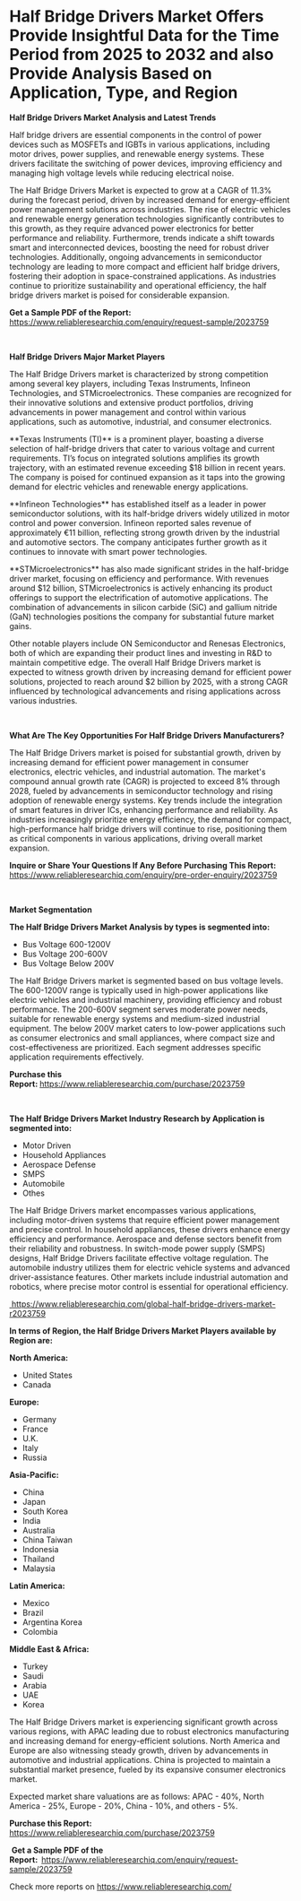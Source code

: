 <p><h1>Half Bridge Drivers Market Offers Provide Insightful Data for the Time Period from 2025 to 2032 and also Provide Analysis Based on Application, Type, and Region</h1></p><p><strong>Half Bridge Drivers Market Analysis and Latest Trends</strong></p>
<p><p>Half bridge drivers are essential components in the control of power devices such as MOSFETs and IGBTs in various applications, including motor drives, power supplies, and renewable energy systems. These drivers facilitate the switching of power devices, improving efficiency and managing high voltage levels while reducing electrical noise. </p><p>The Half Bridge Drivers Market is expected to grow at a CAGR of 11.3% during the forecast period, driven by increased demand for energy-efficient power management solutions across industries. The rise of electric vehicles and renewable energy generation technologies significantly contributes to this growth, as they require advanced power electronics for better performance and reliability. Furthermore, trends indicate a shift towards smart and interconnected devices, boosting the need for robust driver technologies. Additionally, ongoing advancements in semiconductor technology are leading to more compact and efficient half bridge drivers, fostering their adoption in space-constrained applications. As industries continue to prioritize sustainability and operational efficiency, the half bridge drivers market is poised for considerable expansion.</p></p>
<p><strong>Get a Sample PDF of the Report:&nbsp;</strong> <a href="https://www.reliableresearchiq.com/enquiry/request-sample/2023759?utm_campaign=2758&utm_medium=2&utm_source=Github&utm_content=ia&utm_term=29032025&utm_id=half-bridge-drivers">https://www.reliableresearchiq.com/enquiry/request-sample/2023759</a></p>
<p>&nbsp;</p>
<p><strong>Half Bridge Drivers Major Market Players</strong></p>
<p><p>The Half Bridge Drivers market is characterized by strong competition among several key players, including Texas Instruments, Infineon Technologies, and STMicroelectronics. These companies are recognized for their innovative solutions and extensive product portfolios, driving advancements in power management and control within various applications, such as automotive, industrial, and consumer electronics.</p><p>**Texas Instruments (TI)** is a prominent player, boasting a diverse selection of half-bridge drivers that cater to various voltage and current requirements. TI’s focus on integrated solutions amplifies its growth trajectory, with an estimated revenue exceeding $18 billion in recent years. The company is poised for continued expansion as it taps into the growing demand for electric vehicles and renewable energy applications.</p><p>**Infineon Technologies** has established itself as a leader in power semiconductor solutions, with its half-bridge drivers widely utilized in motor control and power conversion. Infineon reported sales revenue of approximately €11 billion, reflecting strong growth driven by the industrial and automotive sectors. The company anticipates further growth as it continues to innovate with smart power technologies.</p><p>**STMicroelectronics** has also made significant strides in the half-bridge driver market, focusing on efficiency and performance. With revenues around $12 billion, STMicroelectronics is actively enhancing its product offerings to support the electrification of automotive applications. The combination of advancements in silicon carbide (SiC) and gallium nitride (GaN) technologies positions the company for substantial future market gains.</p><p>Other notable players include ON Semiconductor and Renesas Electronics, both of which are expanding their product lines and investing in R&D to maintain competitive edge. The overall Half Bridge Drivers market is expected to witness growth driven by increasing demand for efficient power solutions, projected to reach around $2 billion by 2025, with a strong CAGR influenced by technological advancements and rising applications across various industries.</p></p>
<p>&nbsp;</p>
<p><strong>What Are The Key Opportunities For Half Bridge Drivers Manufacturers?</strong></p>
<p><p>The Half Bridge Drivers market is poised for substantial growth, driven by increasing demand for efficient power management in consumer electronics, electric vehicles, and industrial automation. The market's compound annual growth rate (CAGR) is projected to exceed 8% through 2028, fueled by advancements in semiconductor technology and rising adoption of renewable energy systems. Key trends include the integration of smart features in driver ICs, enhancing performance and reliability. As industries increasingly prioritize energy efficiency, the demand for compact, high-performance half bridge drivers will continue to rise, positioning them as critical components in various applications, driving overall market expansion.</p></p>
<p><strong>Inquire or Share Your Questions If Any Before Purchasing This Report:</strong> <a href="https://www.reliableresearchiq.com/enquiry/pre-order-enquiry/2023759?utm_campaign=2758&utm_medium=2&utm_source=Github&utm_content=ia&utm_term=29032025&utm_id=half-bridge-drivers">https://www.reliableresearchiq.com/enquiry/pre-order-enquiry/2023759</a></p>
<p>&nbsp;</p>
<p><strong>Market Segmentation</strong></p>
<p><strong>The Half Bridge Drivers Market Analysis by types is segmented into:</strong></p>
<p><ul><li>Bus Voltage 600-1200V</li><li>Bus Voltage 200-600V</li><li>Bus Voltage Below 200V</li></ul></p>
<p><p>The Half Bridge Drivers market is segmented based on bus voltage levels. The 600-1200V range is typically used in high-power applications like electric vehicles and industrial machinery, providing efficiency and robust performance. The 200-600V segment serves moderate power needs, suitable for renewable energy systems and medium-sized industrial equipment. The below 200V market caters to low-power applications such as consumer electronics and small appliances, where compact size and cost-effectiveness are prioritized. Each segment addresses specific application requirements effectively.</p></p>
<p><strong>Purchase this Report:&nbsp;</strong><a href="https://www.reliableresearchiq.com/purchase/2023759?utm_campaign=2758&utm_medium=2&utm_source=Github&utm_content=ia&utm_term=29032025&utm_id=half-bridge-drivers">https://www.reliableresearchiq.com/purchase/2023759</a></p>
<p>&nbsp;</p>
<p><strong>The Half Bridge Drivers Market Industry Research by Application is segmented into:</strong></p>
<p><ul><li>Motor Driven</li><li>Household Appliances</li><li>Aerospace Defense</li><li>SMPS</li><li>Automobile</li><li>Othes</li></ul></p>
<p><p>The Half Bridge Drivers market encompasses various applications, including motor-driven systems that require efficient power management and precise control. In household appliances, these drivers enhance energy efficiency and performance. Aerospace and defense sectors benefit from their reliability and robustness. In switch-mode power supply (SMPS) designs, Half Bridge Drivers facilitate effective voltage regulation. The automobile industry utilizes them for electric vehicle systems and advanced driver-assistance features. Other markets include industrial automation and robotics, where precise motor control is essential for operational efficiency.</p></p>
<p><a href="https://www.reliableresearchiq.com/global-half-bridge-drivers-market-r2023759?utm_campaign=2758&utm_medium=2&utm_source=Github&utm_content=ia&utm_term=29032025&utm_id=half-bridge-drivers">&nbsp;https://www.reliableresearchiq.com/global-half-bridge-drivers-market-r2023759</a></p>
<p><strong>In terms of Region, the Half Bridge Drivers Market Players available by Region are:</strong></p>
<p>
    <p> <strong> North America: </strong>
        <ul>
            <li>United States</li>
            <li>Canada</li>
        </ul>
        </p> 
    <p> <strong> Europe: </strong>
        <ul>
            <li>Germany</li>
            <li>France</li>
            <li>U.K.</li>
            <li>Italy</li>
            <li>Russia</li>
        </ul>
        </p> 
    <p> <strong> Asia-Pacific: </strong>
        <ul>
            <li>China</li>
            <li>Japan</li>
            <li>South Korea</li>
            <li>India</li>
            <li>Australia</li>
            <li>China Taiwan</li>
            <li>Indonesia</li>
            <li>Thailand</li>
            <li>Malaysia</li>
        </ul>
        </p> 
    <p> <strong> Latin America: </strong>
        <ul>
            <li>Mexico</li>
            <li>Brazil</li>
            <li>Argentina Korea</li>
            <li>Colombia</li>
        </ul>
        </p> 
    <p> <strong> Middle East & Africa: </strong>
        <ul>
            <li>Turkey</li>
            <li>Saudi</li>
            <li>Arabia</li>
            <li>UAE</li>
            <li>Korea</li>
        </ul>
    </p>
    </p>
<p><p>The Half Bridge Drivers market is experiencing significant growth across various regions, with APAC leading due to robust electronics manufacturing and increasing demand for energy-efficient solutions. North America and Europe are also witnessing steady growth, driven by advancements in automotive and industrial applications. China is projected to maintain a substantial market presence, fueled by its expansive consumer electronics market. </p><p>Expected market share valuations are as follows: APAC - 40%, North America - 25%, Europe - 20%, China - 10%, and others - 5%.</p></p>
<p><strong>Purchase this Report: </strong><a href="https://www.reliableresearchiq.com/purchase/2023759?utm_campaign=2758&utm_medium=2&utm_source=Github&utm_content=ia&utm_term=29032025&utm_id=half-bridge-drivers">https://www.reliableresearchiq.com/purchase/2023759</a></p>
<p>&nbsp;<strong>Get a Sample PDF of the Report:&nbsp;&nbsp;</strong><a href="https://www.reliableresearchiq.com/enquiry/request-sample/2023759?utm_campaign=2758&utm_medium=2&utm_source=Github&utm_content=ia&utm_term=29032025&utm_id=half-bridge-drivers">https://www.reliableresearchiq.com/enquiry/request-sample/2023759</a></p>
<p><strong></strong></p>
<p>Check more reports on <a href="https://www.reliableresearchiq.com/?utm_campaign=2758&utm_medium=2&utm_source=Github&utm_content=ia&utm_term=29032025&utm_id=half-bridge-drivers">https://www.reliableresearchiq.com/</a></p>